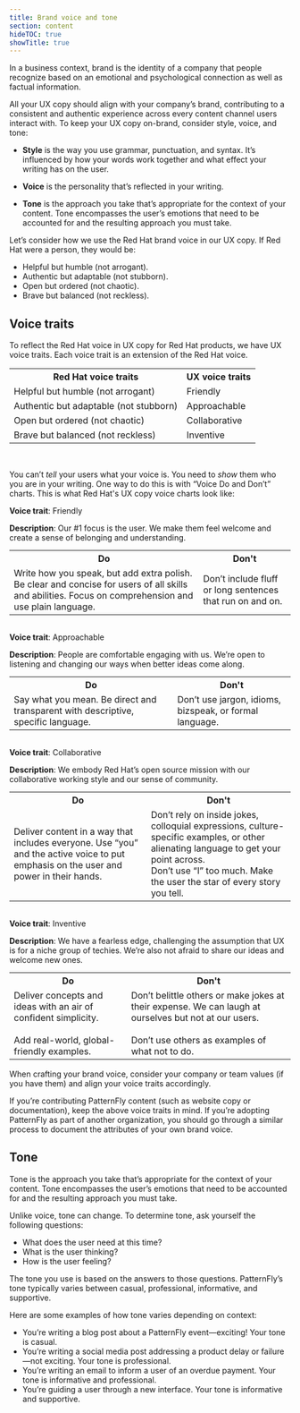 ```yaml
---
title: Brand voice and tone
section: content
hideTOC: true
showTitle: true
---
```


In a business context, brand is the identity of a company that people recognize based on an emotional and psychological connection as well as factual information.

All your UX copy should align with your company’s brand, contributing to a consistent and authentic experience across every content channel users interact with.
To keep your UX copy on-brand, consider style, voice, and tone:

- **Style** is the way you use grammar, punctuation, and syntax. It’s influenced by how your words work together and what effect your writing has on the user. 

- **Voice** is the personality that’s reflected in your writing.

- **Tone** is the approach you take that’s appropriate for the context of your content. Tone encompasses the user’s emotions that need to be accounted for and the resulting approach you must take.

Let’s consider how we use the Red Hat brand voice in our UX copy. If Red Hat were a person, they would be:

- Helpful but humble (not arrogant).
- Authentic but adaptable (not stubborn).
- Open but ordered (not chaotic).
- Brave but balanced (not reckless).

## Voice traits
To reflect the Red Hat voice in UX copy for Red Hat products, we have UX voice traits. Each voice trait is an extension of the Red Hat voice.

<table>
    <tr>
        <th><center><strong>Red Hat voice traits</strong></center></th>
        <th><center><strong>UX voice traits</strong></center></th>
    </tr>
    <tr>
        <td>Helpful but humble (not arrogant)</td>
        <td>Friendly</td>
</tr> 
<tr>
	<td>Authentic but adaptable (not stubborn)</td>
	<td>Approachable</td>
</tr> 
<tr>
	<td>Open but ordered (not chaotic)</td>
	<td>Collaborative</td>
</tr> 
<tr>
	<td>Brave but balanced (not reckless)</td>
	<td>Inventive</td>
    </tr>
</table>
<br />

You can’t *tell* your users what your voice is. You need to *show* them who you are in your writing. One way to do this is with “Voice Do and Don’t” charts. This is what Red Hat's UX copy voice charts look like:

**Voice trait**: Friendly

**Description**: Our #1 focus is the user. We make them feel welcome and create a sense of belonging and understanding.

<table align="center" style="margin: 0px auto; table-layout:fixed;" tr width="80%">
    <tr>
        <th><center><strong>Do</strong></center></th>
        <th><center><strong>Don't</strong></center></th>
    </tr>
    <tr>
        <td>Write how you speak, but add extra polish. Be clear and concise for users of all skills and abilities. Focus on comprehension and use plain language.</td>
        <td>Don’t include fluff or long sentences that run on and on.</td>
    </tr>
</table>
<br />



**Voice trait**: Approachable

**Description**: People are comfortable engaging with us. We’re open to listening and changing our ways when better ideas come along.

<table align="center" style="margin: 0px auto; table-layout:fixed;" tr width="80%">
    <tr>
        <th><center><strong>Do</strong></center></th>
        <th><center><strong>Don't</strong></center></th>
    </tr>
    <tr>
        <td>Say what you mean. Be direct and transparent with descriptive, specific language. </td>
        <td>Don’t use jargon, idioms, bizspeak, or formal language.</td>
    </tr>
</table> 
<br />

**Voice trait**: Collaborative

**Description**: We embody Red Hat’s open source mission with our collaborative working style and our sense of community.

<table align="center" style="margin: 0px auto; table-layout:fixed;" tr width="80%">
    <tr>
        <th><center><strong>Do</strong></center></th>
        <th><center><strong>Don't</strong></center></th>
    </tr>
    <tr>
        <td>Deliver content in a way that includes everyone. Use “you” and the active voice to put emphasis on the user and power in their hands. </td>
        <td>Don’t rely on inside jokes, colloquial expressions, culture-specific examples, or other alienating language to get your point across.<br />Don’t use “I” too much. Make the user the star of every story you tell.</td>
    </tr>
</table>
<br />

**Voice trait**: Inventive

**Description**: We have a fearless edge, challenging the assumption that UX is for a niche group of techies. We’re also not afraid to share our ideas and welcome new ones.

<table align="center" style="margin: 0px auto; table-layout:fixed;" tr width="80%">
    <tr>
        <th><center><strong>Do</strong></center></th>
        <th><center><strong>Don't</strong></center></th>
    </tr>
    <tr>
        <td>Deliver concepts and ideas with an air of confident simplicity. <br /><br />Add real-world, global-friendly examples.</td>
        <td>Don’t belittle others or make jokes at their expense. We can laugh at ourselves but not at our users. <br /><br />Don’t use others as examples of what not to do.</td>
    </tr>
</table>
<br />
When crafting your brand voice, consider your company or team values (if you have them) and align your voice traits accordingly.

If you’re contributing PatternFly content (such as website copy or documentation), keep the above voice traits in mind. If you’re adopting PatternFly as part of another organization, you should go through a similar process to document the attributes of your own brand voice. 

## Tone
Tone is the approach you take that’s appropriate for the context of your content. Tone encompasses the user’s emotions that need to be accounted for and the resulting approach you must take.

Unlike voice, tone can change. To determine tone, ask yourself the following questions:
- What does the user need at this time?
- What is the user thinking?
- How is the user feeling?

The tone you use is based on the answers to those questions. PatternFly’s tone typically varies between casual, professional, informative, and supportive.

Here are some examples of how tone varies depending on context:
- You’re writing a blog post about a PatternFly event—exciting! Your tone is casual.
- You’re writing a social media post addressing a product delay or failure—not exciting. Your tone is professional.
- You’re writing an email to inform a user of an overdue payment. Your tone is informative and professional.
- You’re guiding a user through a new interface. Your tone is informative and supportive.